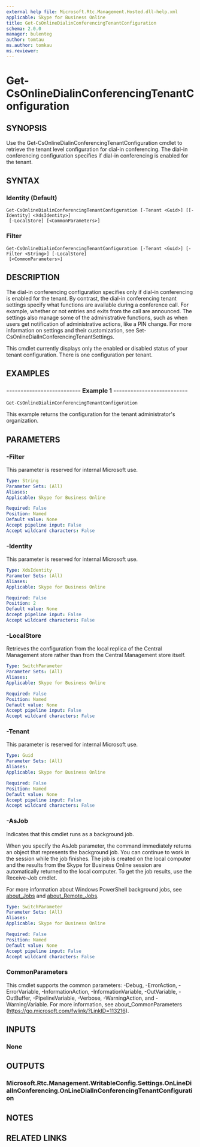 ```yaml
---
external help file: Microsoft.Rtc.Management.Hosted.dll-help.xml 
applicable: Skype for Business Online
title: Get-CsOnlineDialinConferencingTenantConfiguration
schema: 2.0.0
manager: bulenteg
author: tomtau
ms.author: tomkau
ms.reviewer:
---
```


# Get-CsOnlineDialinConferencingTenantConfiguration

## SYNOPSIS
Use the Get-CsOnlineDialinConferencingTenantConfiguration cmdlet to retrieve the tenant level configuration for dial-in conferencing.
The dial-in conferencing configuration specifies if dial-in conferencing is enabled for the tenant.

## SYNTAX

### Identity (Default)
```
Get-CsOnlineDialinConferencingTenantConfiguration [-Tenant <Guid>] [[-Identity] <XdsIdentity>]
 [-LocalStore] [<CommonParameters>]
```

### Filter
```
Get-CsOnlineDialinConferencingTenantConfiguration [-Tenant <Guid>] [-Filter <String>] [-LocalStore]
 [<CommonParameters>]
```

## DESCRIPTION
The dial-in conferencing configuration specifies only if dial-in conferencing is enabled for the tenant.
By contrast, the dial-in conferencing tenant settings specify what functions are available during a conference call.
For example, whether or not entries and exits from the call are announced.
The settings also manage some of the administrative functions, such as when users get notification of administrative actions, like a PIN change.
For more information on settings and their customization, see Set-CsOnlineDialInConferencingTenantSettings.

This cmdlet currently displays only the enabled or disabled status of your tenant configuration.
There is one configuration per tenant.

## EXAMPLES

### -------------------------- Example 1 --------------------------
```
Get-CsOnlineDialinConferencingTenantConfiguration
```

This example returns the configuration for the tenant administrator's organization.


## PARAMETERS

### -Filter
This parameter is reserved for internal Microsoft use.

```yaml
Type: String
Parameter Sets: (All)
Aliases: 
Applicable: Skype for Business Online

Required: False
Position: Named
Default value: None
Accept pipeline input: False
Accept wildcard characters: False
```

### -Identity
This parameter is reserved for internal Microsoft use.

```yaml
Type: XdsIdentity
Parameter Sets: (All)
Aliases: 
Applicable: Skype for Business Online

Required: False
Position: 2
Default value: None
Accept pipeline input: False
Accept wildcard characters: False
```

### -LocalStore
Retrieves the configuration from the local replica of the Central Management store rather than from the Central Management store itself.

```yaml
Type: SwitchParameter
Parameter Sets: (All)
Aliases: 
Applicable: Skype for Business Online

Required: False
Position: Named
Default value: None
Accept pipeline input: False
Accept wildcard characters: False
```

### -Tenant
This parameter is reserved for internal Microsoft use.

```yaml
Type: Guid
Parameter Sets: (All)
Aliases: 
Applicable: Skype for Business Online

Required: False
Position: Named
Default value: None
Accept pipeline input: False
Accept wildcard characters: False
```

### -AsJob
Indicates that this cmdlet runs as a background job.

When you specify the AsJob parameter, the command immediately returns an object that represents the background job. You can continue to work in the session while the job finishes. The job is created on the local computer and the results from the Skype for Business Online session are automatically returned to the local computer. To get the job results, use the Receive-Job cmdlet.

For more information about Windows PowerShell background jobs, see [about_Jobs](https://docs.microsoft.com/powershell/module/microsoft.powershell.core/about/about_jobs?view=powershell-6) and [about_Remote_Jobs](https://docs.microsoft.com/powershell/module/microsoft.powershell.core/about/about_remote_jobs?view=powershell-6).

```yaml
Type: SwitchParameter
Parameter Sets: (All)
Aliases: 
Applicable: Skype for Business Online

Required: False
Position: Named
Default value: None
Accept pipeline input: False
Accept wildcard characters: False
```

### CommonParameters
This cmdlet supports the common parameters: -Debug, -ErrorAction, -ErrorVariable, -InformationAction, -InformationVariable, -OutVariable, -OutBuffer, -PipelineVariable, -Verbose, -WarningAction, and -WarningVariable. For more information, see about_CommonParameters (https://go.microsoft.com/fwlink/?LinkID=113216).

## INPUTS

### None

## OUTPUTS

### Microsoft.Rtc.Management.WritableConfig.Settings.OnLineDialInConferencing.OnLineDialInConferencingTenantConfiguration


## NOTES


## RELATED LINKS

